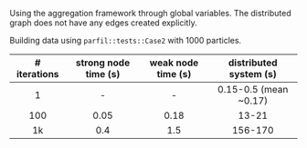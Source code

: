 Using the aggregation framework through global variables. The distributed graph does not
have any edges created explicitly.

Building data using ```parfil::tests::Case2``` with 1000 particles.

| # iterations| strong node time (s) | weak node time (s) | distributed system (s) |
|:-----------:|:--------------------:|:------------------:|:----------------------:|
| 1           | -                    | -                  | 0.15-0.5 (mean ~0.17)  |
| 100         | 0.05                 | 0.18               | 13-21                  |
| 1k          | 0.4                  | 1.5                | 156-170                |
